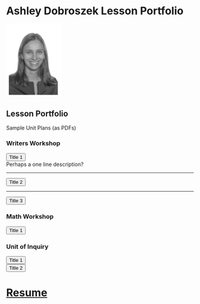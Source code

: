 # Ashley Dobroszek Lesson Portfolio



<img src="photo.PNG" alt="drawing" width="150"/>



## Lesson Portfolio

Sample Unit Plans (as PDFs)



### Writers Workshop

<form action="https://www.w3docs.com/" method="get" target="_blank">
         <button type="submit">Title 1</button>
      </form> Perhaps a one line description? 

---

<form action="https://www.w3docs.com/" method="get" target="_blank">
         <button type="submit">Title 2</button>
      </form>

---

<form action="https://www.w3docs.com/" method="get" target="_blank">
         <button type="submit">Title 3</button>
      </form>

### Math Workshop

<form action="https://www.w3docs.com/" method="get" target="_blank">
         <button type="submit">Title 1</button>
      </form>


### Unit of Inquiry

<form action="https://www.w3docs.com/" method="get" target="_blank">
         <button type="submit">Title 1</button>
      </form>

<form action="https://www.w3docs.com/" method="get" target="_blank">
         <button type="submit">Title 2</button>
      </form>


# [Resume](Resume_Ashley_Dobroszek.pdf)
